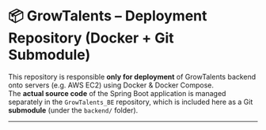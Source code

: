 # 📦 GrowTalents – Deployment Repository (Docker + Git Submodule)

This repository is responsible **only for deployment** of GrowTalents backend onto servers (e.g. AWS EC2) using Docker & Docker Compose.  
The **actual source code** of the Spring Boot application is managed separately in the `GrowTalents_BE` repository, which is included here as a Git **submodule** (under the `backend/` folder).

---
